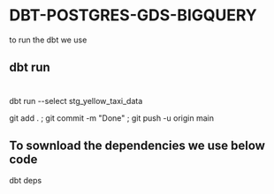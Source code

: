 # DBT-POSTGRES-GDS-BIGQUERY


to run the dbt we use 
## dbt run

# 
dbt run --select stg_yellow_taxi_data

 git add . ; git commit -m "Done" ; git push -u origin main

 ## To sownload the dependencies we use below code
 dbt deps
